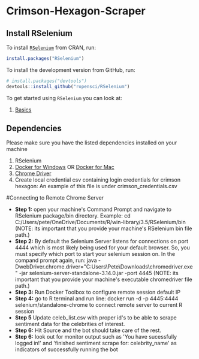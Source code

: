 # Crimson-Hexagon-Scraper

## Install RSelenium
To install [`RSelenium`](https://cran.r-project.org/web/packages/RSelenium/RSelenium.pdf) from CRAN, run:

```R
install.packages("RSelenium")
```

To install the development version from GitHub, run:

```R
# install.packages("devtools")
devtools::install_github("ropensci/RSelenium")
```
To get started using `RSelenium` you can look at:
1. [Basics](http://ropensci.github.io/RSelenium/articles/basics.html)

## Dependencies
Please make sure you have the listed dependencies installed on your machine
1. RSelenium
1. [Docker for Windows](https://docs.docker.com/docker-for-windows/install/) OR [Docker for Mac](https://docs.docker.com/docker-for-mac/install/)
1. [Chrome Driver](http://chromedriver.chromium.org/downloads)
1. Create local credential csv containing login credentials for crimson hexagon: An example of this file is under crimson_credentials.csv

#Connecting to Remote Chrome Server
* **Step 1:** open your machine's Command Prompt and navigate to RSelenium package/bin directory. Example: cd C:/Users/pete/OneDrive/Documents/R/win-library/3.5/RSelenium/bin  (NOTE: its important that you provide your machine's RSelenium bin file path.)
* **Step 2:** By default the Selenium Server listens for connections on port 4444 which is most likely being used for your default browser. So, you must specify which port to start your selenium session on. In the compand prompt again, run: 
java -DwebDriver.chrome.driver="C:Users\Pete\Downloads\chromedriver.exe" -jar selenium-server-standalone-3.14.0.jar -port 4445
 (NOTE: its important that you provide your machine's executable chromedriver file path.)
* **Step 3:** Run Docker Toolbox to configure remote session default IP 
* **Step 4:** go to R terminal and run line: docker run -d -p 4445:4444 selenium/standalone-chrome to connect remote server to current R session
* **Step 5** Update celeb_list.csv with proper id's to be able to scrape sentiment data for the celebrities of interest.
* **Step 6:** Hit Source and the bot should take care of the rest.
* **Step 6:** look out for monitor output such as 'You have sucessfully logged in!' and 'finished sentiment scrape for:  celebrity_name' as indicators of successfully running the bot
